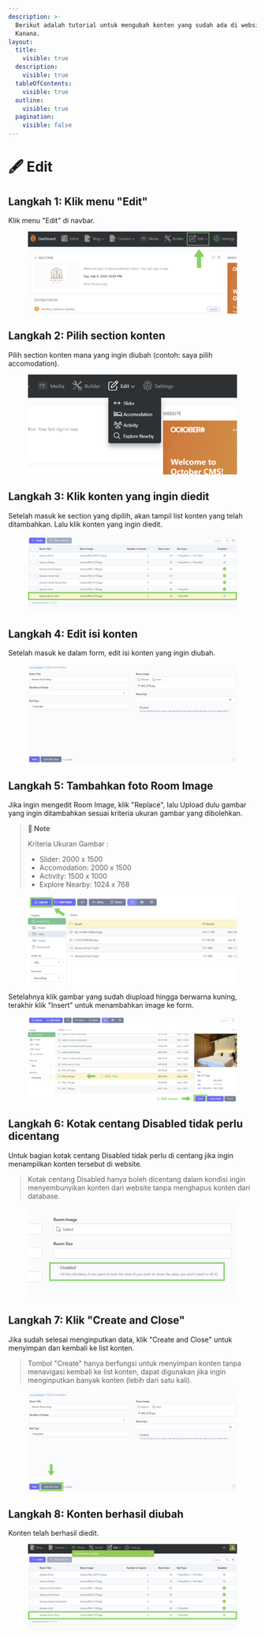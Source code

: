 ```yaml
---
description: >-
  Berikut adalah tutorial untuk mengubah konten yang sudah ada di website
  Kanana.
layout:
  title:
    visible: true
  description:
    visible: true
  tableOfContents:
    visible: true
  outline:
    visible: true
  pagination:
    visible: false
---
```


# 🖋️ Edit

## Langkah 1: Klik menu "Edit"

Klik menu "Edit" di navbar.

<figure><img src=".gitbook/assets/1_All.png" alt=""><figcaption></figcaption></figure>

## Langkah 2: Pilih section konten&#x20;

Pilih section konten mana yang ingin diubah (contoh: saya pilih accomodation).

<figure><img src=".gitbook/assets/2_All.png" alt=""><figcaption></figcaption></figure>

## Langkah 3: Klik konten yang ingin diedit

Setelah masuk ke section yang dipilih,  akan tampil list konten yang telah ditambahkan. Lalu klik konten yang ingin diedit.

<figure><img src=".gitbook/assets/3_Edit.png" alt=""><figcaption></figcaption></figure>

## Langkah 4: Edit isi konten

Setelah masuk ke dalam form, edit isi konten yang ingin diubah.

<figure><img src=".gitbook/assets/4_Edit.png" alt=""><figcaption></figcaption></figure>

## Langkah 5: Tambahkan foto Room Image

Jika ingin mengedit Room Image, klik "Replace", lalu Upload dulu gambar yang ingin ditambahkan sesuai kriteria ukuran gambar yang dibolehkan.

> **📓 Note**
>
> Kriteria Ukuran Gambar :&#x20;
>
> * Slider: 2000 x 1500&#x20;
> * Accomodation: 2000 x 1500&#x20;
> * Activity: 1500 x 1000&#x20;
> * Explore Nearby: 1024 x 768

<figure><img src=".gitbook/assets/5-1_Create&#x26;Edit.png" alt=""><figcaption></figcaption></figure>

Setelahnya klik gambar yang sudah diupload hingga berwarna kuning, terakhir klik "Insert" untuk menambahkan image ke form.

<figure><img src=".gitbook/assets/5-2_Create&#x26;Edit.png" alt=""><figcaption></figcaption></figure>

## Langkah 6: Kotak centang Disabled tidak perlu dicentang

Untuk bagian kotak centang Disabled tidak perlu di centang jika ingin menampilkan konten tersebut di website.

> Kotak centang Disabled hanya boleh dicentang dalam kondisi ingin menyembunyikan konten dari website tanpa menghapus konten dari database.

<figure><img src=".gitbook/assets/6_Create&#x26;Edit.png" alt=""><figcaption></figcaption></figure>

## Langkah 7: Klik "Create and Close"

Jika sudah selesai menginputkan data, klik "Create and Close" untuk menyimpan dan kembali ke list konten.

> Tombol "Create" hanya berfungsi untuk menyimpan konten tanpa menavigasi kembali ke list konten, dapat digunakan jika ingin menginputkan banyak konten (lebih dari satu kali).

<figure><img src=".gitbook/assets/7_Edit.png" alt=""><figcaption></figcaption></figure>

## Langkah 8: Konten berhasil diubah

Konten telah berhasil diedit.

<figure><img src=".gitbook/assets/8_Edit.png" alt=""><figcaption></figcaption></figure>
